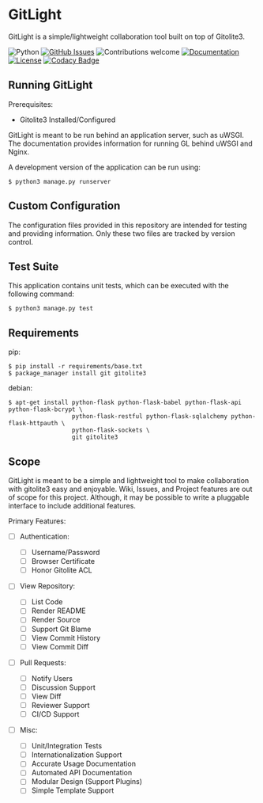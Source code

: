 GitLight
========

GitLight is a simple/lightweight collaboration tool built on top of Gitolite3.

<!--<p align="center"><img src="https://raw.githubusercontent.com/gitlight/gitlight/master/app/static/images/gitlight-logo.png" width="128px"><p>-->

![Python](https://img.shields.io/badge/python-v3.6-blue.svg)
[![GitHub Issues](https://img.shields.io/github/issues/gitlight/gitlight.svg)](https://github.com/gitlight/gitlight/issues)
![Contributions welcome](https://img.shields.io/badge/contributions-welcome-orange.svg)
[![Documentation](https://readthedocs.org/projects/gitlight/badge/?version=latest)](https://docs.gitlight.io)
[![License](https://img.shields.io/badge/license-GPLv3-blue.svg)](https://opensource.org/licenses/gpl-3.0.html)
[![Codacy Badge](https://api.codacy.com/project/badge/Grade/52fca2eb2dcb4039aacca674133eb4cd)](https://www.codacy.com/app/MTecknology/gitlight?utm_source=github.com&amp;utm_medium=referral&amp;utm_content=gitlight/gitlight&amp;utm_campaign=Badge_Grade)

Running GitLight
----------------

Prerequisites:

-   Gitolite3 Installed/Configured

GitLight is meant to be run behind an application server, such as uWSGI. The
documentation provides information for running GL behind uWSGI and Nginx.

A development version of the application can be run using:

    $ python3 manage.py runserver

Custom Configuration
--------------------

The configuration files provided in this repository are intended for testing and
providing information. Only these two files are tracked by version control.

Test Suite
----------

This application contains unit tests, which can be executed with the following command:

    $ python3 manage.py test

Requirements
------------

pip:

    $ pip install -r requirements/base.txt
    $ package_manager install git gitolite3

debian:

    $ apt-get install python-flask python-flask-babel python-flask-api python-flask-bcrypt \
                      python-flask-restful python-flask-sqlalchemy python-flask-httpauth \
                      python-flask-sockets \
                      git gitolite3

Scope
-----

GitLight is meant to be a simple and lightweight tool to make collaboration with
gitolite3 easy and enjoyable. Wiki, Issues, and Project features are out of scope
for this project. Although, it may be possible to write a pluggable interface to
include additional features.

Primary Features:

-   [ ] Authentication:

    -   [ ] Username/Password
    -   [ ] Browser Certificate
    -   [ ] Honor Gitolite ACL

-   [ ] View Repository:

    -   [ ] List Code
    -   [ ] Render README
    -   [ ] Render Source
    -   [ ] Support Git Blame
    -   [ ] View Commit History
    -   [ ] View Commit Diff

-   [ ] Pull Requests:

    -   [ ] Notify Users
    -   [ ] Discussion Support
    -   [ ] View Diff
    -   [ ] Reviewer Support
    -   [ ] CI/CD Support

-   [ ] Misc:

    -   [ ] Unit/Integration Tests
    -   [ ] Internationalization Support
    -   [ ] Accurate Usage Documentation
    -   [ ] Automated API Documentation
    -   [ ] Modular Design (Support Plugins)
    -   [ ] Simple Template Support
